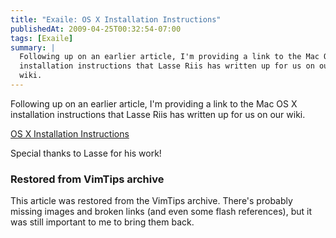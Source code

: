 ```yaml
---
title: "Exaile: OS X Installation Instructions"
publishedAt: 2009-04-25T00:32:54-07:00
tags: [Exaile]
summary: |
  Following up on an earlier article, I'm providing a link to the Mac OS X
  installation instructions that Lasse Riis has written up for us on our
  wiki.
---
```

<p>Following up on an earlier article, I'm providing a link to the Mac OS X
installation instructions that Lasse Riis has written up for us on our
wiki.</p>

<p><a href='http://www.exaile.org/wiki/Mac_OS_X'>OS X Installation
Instructions</a></p>
<p>Special thanks to Lasse for his work!</p>

<div class="restored-from-archive">
  <h3>Restored from VimTips archive</h3>
  <p>
  This article was restored from the VimTips archive. There's probably
  missing images and broken links (and even some flash references), but it
  was still important to me to bring them back.
  </p>
</div>
